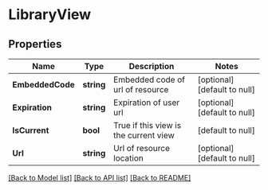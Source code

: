 # LibraryView

## Properties
Name | Type | Description | Notes
------------ | ------------- | ------------- | -------------
**EmbeddedCode** | **string** | Embedded code of url of resource  | [optional] [default to null]
**Expiration** | **string** | Expiration of user url  | [optional] [default to null]
**IsCurrent** | **bool** | True if this view is the current view | [default to null]
**Url** | **string** | Url of resource location | [optional] [default to null]

[[Back to Model list]](../README.md#documentation-for-models) [[Back to API list]](../README.md#documentation-for-api-endpoints) [[Back to README]](../README.md)


